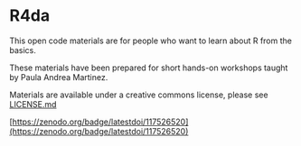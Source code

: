 # R4da


This open code materials are for people who want to learn about R from the basics.

These materials have been prepared for short hands-on workshops taught by Paula Andrea Martinez.

Materials are available under a creative commons license, please see [LICENSE.md](LICENSE.md)



[https://zenodo.org/badge/latestdoi/117526520](https://zenodo.org/badge/latestdoi/117526520)

